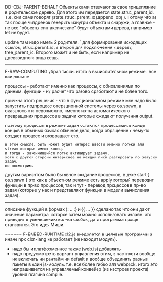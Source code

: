 DD-OBJ-PARENT-BEHALF
Объекты сами отвечают за свое прицепляние в родительское дерево. 
Для этого им передается state.struc_parent_id.
Т.е. они сами говорят [state.struc_parent_id].append( obj ). 
Потому что а) так проще чилдренов генерить изнутри объекта и снаружи,
а главное - не все "объекты синтаксические" будут объектами дерева, например let не будет.

update там надо иметь 2 родителя. 1 для формирования исходящих ссылок, struc_parent_id, а второй для подключения к дереву, tree_parent_id. Второго может и не быть, если например не древовидного вида вещь.

---
F-RAW-COMPUTING
убрал таски. итого в вычислительном режиме.. все как раньше.

процессы - работают именно как процессы, с обновлениями по данным.
функции - ну расчет что разово сработают и не более того.

причина этого решения - что в функциональном режиме мне надо было запустить подпроцесс операционной системы через os.spawn, а оказалось это невозможно, именно из-за автоматического превращения процессов в задачи которые ожидают получения output.

поэтому процессы в режиме задач остаются процессами. в конце концов в обычных языках обычное дело, когда обращение к чему-то создает процесс и возвращает его.

	в этом смысле, быть может будет интерес ввести именно потоки аля stream которые имеют конец.
	и тогда - закончившийся поток активирует задачу.
	хотя с другой стороны интереснее на каждый писк реагировать по запуску задач.
	но посмотрим.

другим вариантом было бы явное создание процессов, в духе start { os.spawn }
это как в объектном режиме есть apply который переводит функции в пр-во процессов,
так и тут - перевод процессов в пр-во задач (которые у нас и представляют функции в модели вычисления задач).

-----
описание функций в формах {: .. :} и {{ ... }} сделано так что они дают значение параметра.
которое затем можно использовать инлайн. 
это приводит к уменьшению кол-ва скобок, да и программа проще становится.
Это идея Миши.

======
F-EMBED-RUNTIME
cl2.js внедряется в целевые программы а иначе npx clon-lang не работает (не находит модуль).
+ надо бы и платформенное также (web.js) добавлять
+ надо предусмотреть вариант управления этим, в частности вообще не включать ни рантайм ни default и вообще объединять разные пакеты в один js-модуль. т.е. все более гибко аля webpack.
итого это напрашивается на управляемый конвейер (из настроек проекта) уровня плагина compile.